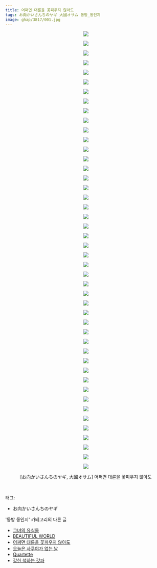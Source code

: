 ```yaml
---
title: 어쩌면 대륜을 꽃피우지 않아도
tags: お向かいさんちのヤギ 大國オサム 동방_동인지
image: ghap/3817/001.jpg
---
```

<div class="article">
<p style="text-align: center; clear: none; float: none;"><img src="{{ site.nasurl }}/ghap/3817/001.jpg"/></p>
<p style="text-align: center; clear: none; float: none;"><img src="{{ site.nasurl }}/ghap/3817/002.jpg"/></p>
<p style="text-align: center; clear: none; float: none;"><img src="{{ site.nasurl }}/ghap/3817/003.jpg"/></p>
<p style="text-align: center; clear: none; float: none;"><img src="{{ site.nasurl }}/ghap/3817/004.jpg"/></p>
<p style="text-align: center; clear: none; float: none;"><img src="{{ site.nasurl }}/ghap/3817/005.jpg"/></p>
<p style="text-align: center; clear: none; float: none;"><img src="{{ site.nasurl }}/ghap/3817/006.jpg"/></p>
<p style="text-align: center; clear: none; float: none;"><img src="{{ site.nasurl }}/ghap/3817/007.jpg"/></p>
<p style="text-align: center; clear: none; float: none;"><img src="{{ site.nasurl }}/ghap/3817/008.jpg"/></p>
<p style="text-align: center; clear: none; float: none;"><img src="{{ site.nasurl }}/ghap/3817/009.jpg"/></p>
<p style="text-align: center; clear: none; float: none;"><img src="{{ site.nasurl }}/ghap/3817/010.jpg"/></p>
<p style="text-align: center; clear: none; float: none;"><img src="{{ site.nasurl }}/ghap/3817/011.jpg"/></p>
<p style="text-align: center; clear: none; float: none;"><img src="{{ site.nasurl }}/ghap/3817/012.jpg"/></p>
<p style="text-align: center; clear: none; float: none;"><img src="{{ site.nasurl }}/ghap/3817/013.jpg"/></p>
<p style="text-align: center; clear: none; float: none;"><img src="{{ site.nasurl }}/ghap/3817/014.jpg"/></p>
<p style="text-align: center; clear: none; float: none;"><img src="{{ site.nasurl }}/ghap/3817/015.jpg"/></p>
<p style="text-align: center; clear: none; float: none;"><img src="{{ site.nasurl }}/ghap/3817/016.jpg"/></p>
<p style="text-align: center; clear: none; float: none;"><img src="{{ site.nasurl }}/ghap/3817/017.jpg"/></p>
<p style="text-align: center; clear: none; float: none;"><img src="{{ site.nasurl }}/ghap/3817/018.jpg"/></p>
<p style="text-align: center; clear: none; float: none;"><img src="{{ site.nasurl }}/ghap/3817/019.jpg"/></p>
<p style="text-align: center; clear: none; float: none;"><img src="{{ site.nasurl }}/ghap/3817/020.jpg"/></p>
<p style="text-align: center; clear: none; float: none;"><img src="{{ site.nasurl }}/ghap/3817/021.jpg"/></p>
<p style="text-align: center; clear: none; float: none;"><img src="{{ site.nasurl }}/ghap/3817/022.jpg"/></p>
<p style="text-align: center; clear: none; float: none;"><img src="{{ site.nasurl }}/ghap/3817/023.jpg"/></p>
<p style="text-align: center; clear: none; float: none;"><img src="{{ site.nasurl }}/ghap/3817/024.jpg"/></p>
<p style="text-align: center; clear: none; float: none;"><img src="{{ site.nasurl }}/ghap/3817/025.jpg"/></p>
<p style="text-align: center; clear: none; float: none;"><img src="{{ site.nasurl }}/ghap/3817/026.jpg"/></p>
<p style="text-align: center; clear: none; float: none;"><img src="{{ site.nasurl }}/ghap/3817/027.jpg"/></p>
<p style="text-align: center; clear: none; float: none;"><img src="{{ site.nasurl }}/ghap/3817/028.jpg"/></p>
<p style="text-align: center; clear: none; float: none;"><img src="{{ site.nasurl }}/ghap/3817/029.jpg"/></p>
<p style="text-align: center; clear: none; float: none;"><img src="{{ site.nasurl }}/ghap/3817/030.jpg"/></p>
<p style="text-align: center; clear: none; float: none;"><img src="{{ site.nasurl }}/ghap/3817/031.jpg"/></p>
<p style="text-align: center; clear: none; float: none;"><img src="{{ site.nasurl }}/ghap/3817/032.jpg"/></p>
<p style="text-align: center; clear: none; float: none;"><img src="{{ site.nasurl }}/ghap/3817/033.jpg"/></p>
<p style="text-align: center; clear: none; float: none;"><img src="{{ site.nasurl }}/ghap/3817/034.jpg"/></p>
<p style="text-align: center; clear: none; float: none;"><img src="{{ site.nasurl }}/ghap/3817/035.jpg"/></p>
<p style="text-align: center; clear: none; float: none;"><img src="{{ site.nasurl }}/ghap/3817/036.jpg"/></p>
<p style="text-align: center; clear: none; float: none;"><img src="{{ site.nasurl }}/ghap/3817/037.jpg"/></p>
<p style="text-align: center; clear: none; float: none;"><img src="{{ site.nasurl }}/ghap/3817/038.jpg"/></p>
<p style="text-align: center; clear: none; float: none;"><img src="{{ site.nasurl }}/ghap/3817/039.jpg"/></p>
<p style="text-align: center; clear: none; float: none;"><img src="{{ site.nasurl }}/ghap/3817/040.jpg"/></p>
<p style="text-align: center; clear: none; float: none;"><img src="{{ site.nasurl }}/ghap/3817/041.jpg"/></p>
<p style="text-align: center; clear: none; float: none;"><img src="{{ site.nasurl }}/ghap/3817/042.jpg"/></p>
<p style="text-align: center; clear: none; float: none;"><img src="{{ site.nasurl }}/ghap/3817/043.jpg"/></p>
<p style="text-align: center; clear: none; float: none;"><img src="{{ site.nasurl }}/ghap/3817/044.jpg"/></p>
<p style="text-align: center; clear: none; float: none;"><img src="{{ site.nasurl }}/ghap/3817/045.jpg"/></p>
<p style="text-align: center; clear: none; float: none;"><img src="{{ site.nasurl }}/ghap/3817/046.jpg"/></p>
<p style="text-align: center; clear: none; float: none;">[お向かいさんちのヤギ, 大國オサム] 어쩌면 대륜을 꽃피우지 않아도</p>
<p><br/></p>
</div><div class="tagTrail">
<p>태그: </p>
<ul>
<li>お向かいさんちのヤギ</li>
</ul>
</div><div class="another">
<p>'동방 동인지' 카테고리의 다른 글</p>
<ul>
<li><a href="/2017-10-06-ghap_3821">그녀의 유실물</a></li>
<li><a href="/2017-10-06-ghap_3820">BEAUTIFUL WORLD</a></li>
<li><a href="/2017-10-04-ghap_3817">어쩌면 대륜을 꽃피우지 않아도</a></li>
<li><a href="/2017-10-02-ghap_3812">오늘은 사쿠야가 없는 날</a></li>
<li><a href="/2017-10-02-ghap_3811">Quartette</a></li>
<li><a href="/2017-10-02-ghap_3809">강한 척하는 갓파</a></li>
</ul>
</div><div class="cb_module cb_fluid">
<div class="cb_wrt cb_profile">
</div><!-- commentList close -->
</div>